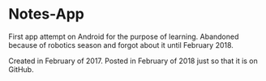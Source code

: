 # Notes-App
First app attempt on Android for the purpose of learning. Abandoned because of robotics season and forgot about it until February 2018.

Created in February of 2017. Posted in February of 2018 just so that it is on GitHub.
